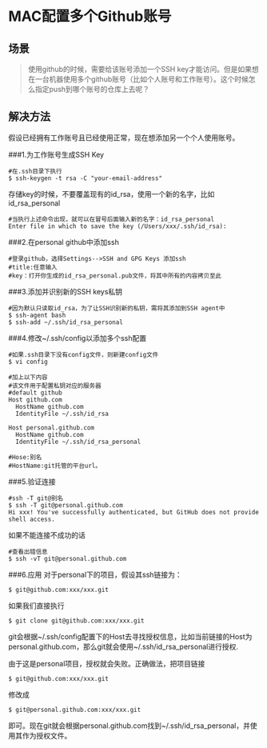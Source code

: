 # MAC配置多个Github账号

## 场景

> 使用github的时候，需要给该账号添加一个SSH key才能访问。但是如果想在一台机器使用多个github账号（比如个人账号和工作账号）。这个时候怎么指定push到哪个账号的仓库上去呢？

## 解决方法
    
假设已经拥有工作账号且已经使用正常，现在想添加另一个个人使用账号。

###1.为工作账号生成SSH Key

```
#在.ssh目录下执行
$ ssh-keygen -t rsa -C "your-email-address"
```
存储key的时候，不要覆盖现有的id_rsa，使用一个新的名字，比如id_rsa_personal

```
#当执行上述命令出现，就可以在冒号后面输入新的名字：id_rsa_personal
Enter file in which to save the key (/Users/xxx/.ssh/id_rsa): 
```
###2.在personal github中添加ssh

```
#登录github，选择Settings-->SSH and GPG Keys 添加ssh
#title:任意输入
#key：打开你生成的id_rsa_personal.pub文件，将其中所有的内容拷贝至此
```
###3.添加并识别新的SSH keys私钥

```
#因为默认只读取id_rsa，为了让SSH识别新的私钥，需将其添加到SSH agent中
$ ssh-agent bash
$ ssh-add ~/.ssh/id_rsa_personal
```

###4.修改~/.ssh/config以添加多个ssh配置

```
#如果.ssh目录下没有config文件，则新建config文件
$ vi config

#加上以下内容
#该文件用于配置私钥对应的服务器
#default github 
Host github.com
  HostName github.com
  IdentityFile ~/.ssh/id_rsa

Host personal.github.com
  HostName github.com
  IdentityFile ~/.ssh/id_rsa_personal
  
#Hose:别名
#HostName:git托管的平台url。
```
###5.验证连接

```
#ssh -T git@别名
$ ssh -T git@personal.github.com
Hi xxx! You've successfully authenticated, but GitHub does not provide shell access.
```
如果不能连接不成功的话

```
#查看出错信息
$ ssh -vT git@personal.github.com
```
###6.应用
对于personal下的项目，假设其ssh链接为：

```
$ git@github.com:xxx/xxx.git
```

如果我们直接执行

```
$ git clone git@github.com:xxx/xxx.git
```
git会根据~/.ssh/config配置下的Host去寻找授权信息，比如当前链接的Host为personal.github.com，那么git就会使用~/.ssh/id_rsa_personal进行授权.

由于这是personal项目，授权就会失败。正确做法，把项目链接

```
$ git@github.com:xxx/xxx.git
```
修改成

```   
$ git@personal.github.com:xxx/xxx.git
```
即可。现在git就会根据personal.github.com找到~/.ssh/id_rsa_personal，并使用其作为授权文件。

